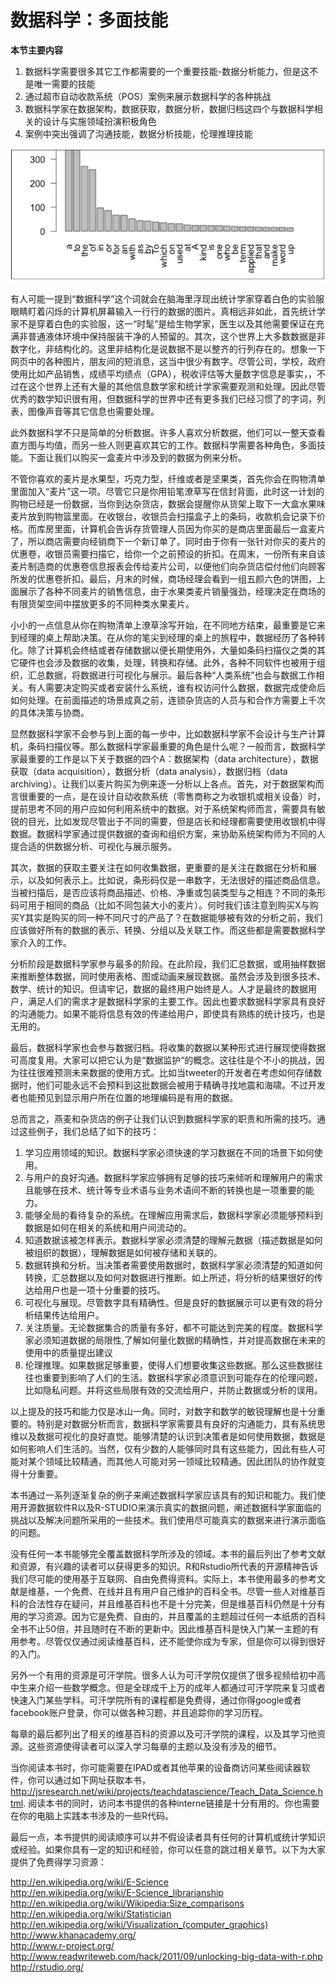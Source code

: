 # 数据科学：多面技能

**本节主要内容**

1. 数据科学需要很多其它工作都需要的一个重要技能-数据分析能力，但是这不是唯一需要的技能
2. 通过超市自动收款系统（POS）案例来展示数据科学的各种挑战
3. 数据科学家在数据架构，数据获取，数据分析，数据归档这四个与数据科学相关的设计与实施领域扮演积极角色
4. 案例中突出强调了沟通技能，数据分析技能，伦理推理技能

![skills](./img/section1-1.png)

有人可能一提到“数据科学”这个词就会在脑海里浮现出统计学家穿着白色的实验服眼睛盯着闪烁的计算机屏幕输入一行行的数据的图片。真相远非如此，首先统计学家不是穿着白色的实验服，这一“时髦”是给生物学家，医生以及其他需要保证在充满非普通液体环境中保持服装干净的人预留的。其次，这个世界上大多数数据是非数字化，非结构化的。这里非结构化是说数据不是以整齐的行列存在的。想象一下网页中的各种图片，朋友间的短消息，这当中很少有数字。尽管公司，学校，政府使用比如产品销售，成绩平均绩点（GPA），税收评估等大量数字信息是事实，，不过在这个世界上还有大量的其他信息数学家和统计学家需要观测和处理。因此尽管优秀的数学知识很有用，但数据科学的世界中还有更多我们已经习惯了的字词，列表，图像声音等其它信息也需要处理。

此外数据科学不只是简单的分析数据。许多人喜欢分析数据，他们可以一整天查看直方图与均值，而另一些人则更喜欢其它的工作。数据科学需要各种角色，多面技能。下面让我们以购买一盒麦片中涉及到的数据为例来分析。

不管你喜欢的麦片是水果型，巧克力型，纤维或者是坚果类，首先你会在购物清单里面加入“麦片”这一项。尽管它只是你用铅笔潦草写在信封背面，此时这一计划的购物已经是一份数据，当你到达杂货店，数据会提醒你从货架上取下一大盒水果味麦片放到购物篮里面。在收银台，收银员会扫描盒子上的条码，收款机会记录下价格。而库房里面，计算机会告诉存货管理人员因为你买的是商店里面最后一盒麦片了，所以商店需要向经销商下一个新订单了。同时由于你有一张针对你买的麦片的优惠卷，收银员需要扫描它，给你一个之前预设的折扣。在周末，一份所有来自该麦片制造商的优惠卷信息报表会传给麦片公司，以便他们向杂货店偿付他们向顾客所发的优惠卷折扣。最后，月末的时候，商场经理会看到一组五颜六色的饼图，上面展示了各种不同麦片的销售信息，由于水果类麦片销量强劲，经理决定在商场的有限货架空间中摆放更多的不同种类水果麦片。

小小的一点信息从你在购物清单上潦草涂写开始，在不同地方结束，最重要是它来到经理的桌上帮助决策。在从你的笔尖到经理的桌上的旅程中，数据经历了各种转化。除了计算机会终结或者存储数据以便长期使用外，大量如条码扫描仪之类的其它硬件也会涉及数据的收集，处理，转换和存储。此外，各种不同软件也被用于组织，汇总数据，将数据进行可视化与展示。最后各种“人类系统”也会与数据工作相关。有人需要决定购买或者安装什么系统，谁有权访问什么数据，数据完成使命后如何处理。在前面描述的场景成真之前，连锁杂货店的人员与和合作方需要上千次的具体决策与协商。

显然数据科学家不会参与到上面的每一步中，比如数据科学家不会设计与生产计算机，条码扫描仪等。那么数据科学家最重要的角色是什么呢？一般而言，数据科学家最重要的工作是以下关于数据的四个A：数据架构（data architecture），数据获取（data acquisition），数据分析（data analysis），数据归档（data archiving）。让我们以麦片购买为例来逐一分析以上各点。首先，对于数据架构而言很重要的一点，是在设计自动收款系统（零售商称之为收银机或相关设备）时，提前思考不同的用户应如何利用系统中的数据。对于系统架构师而言，需要具有敏锐的目光，比如发现尽管出于不同的需要，但是店长和经理都需要使用收银机中得数据。数据科学家通过提供数据的查询和组织方案，来协助系统架构师为不同的人提合适的供数据分析、可视化与展示服务。

其次，数据的获取主要关注在如何收集数据，更重要的是关注在数据在分析和展示，以及如何表示上。比如说，条形码仅是一串数字，无法很好的描述商品信息。当被扫描后，是否应该将商品描述、价格、净重或包装类型与之相连？不同的条形码可用于相同的商品（比如不同包装大小的麦片）。何时我们该注意到购买X与购买Y其实是购买的同一种不同尺寸的产品了？在数据能够被有效的分析之前，我们应该做好所有的数据的表示、转换、分组以及关联工作。而这些都是需要数据科学家介入的工作。

分析阶段是数据科学家参与最多的阶段。在此阶段，我们汇总数据，或用抽样数据来推断整体数据，同时使用表格、图或动画来展现数据。虽然会涉及到很多技术、数学、统计的知识。但请牢记，数据的最终用户始终是人。人才是最终的数据用户，满足人们的需求才是数据科学家的主要工作。因此也要求数据科学家具有良好的沟通能力。如果不能将信息有效的传递给用户，即使具有熟练的统计技巧，也是无用的。

最后，数据科学家也会参与数据归档。将收集的数据以某种形式进行展现使得数据可高度复用。大家可以把它认为是“数据监护“的概念。这往往是个不小的挑战，因为往往很难预测未来数据的使用方式。比如当tweeter的开发者在考虑如何存储数据时，他们可能永远不会预料到这批数据会被用于精确寻找地震和海啸。不过开发者也能预见到显示用户所在位置的地理编码是有用的数据。

总而言之，燕麦和杂货店的例子让我们认识到数据科学家的职责和所需的技巧。通过这些例子，我们总结了如下的技巧：

1. 学习应用领域的知识。数据科学家必须快速的学习数据在不同的场景下如何使用。
2. 与用户的良好沟通。数据科学家应够拥有足够的技巧来倾听和理解用户的需求且能够在技术、统计等专业术语与业务术语间不断的转换也是一项重要的能力。
3. 能够全局的看待复杂的系统。在理解应用需求后，数据科学家必须能够预料到数据是如何在相关的系统和用户间流动的。
4. 知道数据该被怎样表示。数据科学家必须清楚的理解元数据（描述数据是如何被组织的数据），理解数据是如何被存储和关联的。
5. 数据转换和分析。当决策者需要使用数据时，数据科学家必须清楚的知道如何转换，汇总数据以及如何对数据进行推断。如上所述，将分析的结果很好的传达给用户也是一项十分重要的技巧。
6. 可视化与展现。尽管数字具有精确性。但是良好的数据展示可以更有效的将分析结果传达给用户。
7. 关注质量。无论数据集合的质量有多好，都不可能达到完美的程度。数据科学家必须知道数据的局限性,了解如何量化数据的精确性，并对提高数据在未来的使用中的质量提出建议
8. 伦理推理。如果数据足够重要，使得人们想要收集这些数据。那么这些数据往往也重要到影响了人们的生活。数据科学家必须意识到可能存在的伦理问题，比如隐私问题。并将这些局限有效的交流给用户，并防止数据或分析的误用。

以上提及的技巧和能力仅是冰山一角。同时，对数字和数学的敏锐理解也是十分重要的。特别是对数据分析而言，数据科学家需要具有良好的沟通能力，具有系统思维以及数据可视化的良好直觉。能够清楚的认识到决策者是如何使用数据，数据是如何影响人们生活的。当然，仅有少数的人能够同时具有这些能力，因此有些人可能对某个领域比较精通，而其他人可能对另一领域比较精通。因此团队的协作就变得十分重要。

本书通过一系列逐渐复杂的例子来阐述数据科学家应该具有的知识和能力。我们使用开源数据软件R以及R-STUDIO来演示真实的数据问题，阐述数据科学家面临的挑战以及解决问题所采用的一些技术。我们使用尽可能真实的数据来进行演示面临的问题。

没有任何一本书能够完全覆盖数据科学所涉及的领域。本书的最后列出了参考文献和资源，有兴趣的读者可以获得更多的知识。R和Rstudio所代表的开源精神告诉我们尽可能的使用基于互联网、自由免费得资料。实际上，本书使用最多的参考文献是维基，一个免费、在线并且有用户自己维护的百科全书。尽管一些人对维基百科的合法性存在疑问，并且维基百科也不是十分完美，但是维基百科仍然是十分有用的学习资源。因为它是免费、自由的，并且覆盖的主题超过任何一本纸质的百科全书不止50倍，并且随时在不断的更新中。因此维基百科是快入门某一主题的有用参考。尽管仅仅通过阅读维基百科，还不能使你成为专家，但是你可以得到很好的入门。

另外一个有用的资源是可汗学院。很多人认为可汗学院仅提供了很多视频给初中高中生来介绍一些数学概念。但是全球成千上万的成年人都通过可汗学院来复习或者快速入门某些学科。可汗学院所有的课程都是免费得，通过你得google或者facebook账户登录，你可以做各种习题，并且追踪你的学习历程。

每章的最后都列出了相关的维基百科的资源以及可汗学院的课程，以及其学习他资源。这些资源使得读者可以深入学习每章的主题以及没有涉及的细节。

当你阅读本书时，你可能需要在IPAD或者其他苹果的设备商访问某些阅读器软件，你可以通过如下网址获取本书，http://jsresearch.net/wiki/projects/teachdatascience/Teach_Data_Science.html. 阅读本书的同时，访问本书提供的各种interne链接是十分有用的。你也需要在你的电脑上实践本书涉及的一些R代码。

最后一点，本书提供的阅读顺序可以并不假设读者具有任何的计算机或统计学知识或经验。如果你具有一定的知识和经验，你可以任意的跳过相关章节。以下为大家提供了免费得学习资源：

http://en.wikipedia.org/wiki/E-Science   
http://en.wikipedia.org/wiki/E-Science_librarianship  
http://en.wikipedia.org/wiki/Wikipedia:Size_comparisons  
http://en.wikipedia.org/wiki/Statistician  
http://en.wikipedia.org/wiki/Visualization_(computer_graphics)  
http://www.khanacademy.org/  
http://www.r-project.org/  
http://www.readwriteweb.com/hack/2011/09/unlocking-big-data-with-r.php  
http://rstudio.org/  

